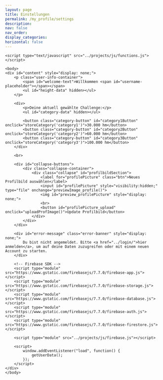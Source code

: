 ```yaml
---
layout: page
title: Einstellungen
permalink: /my_profile/settings
description:
nav: false
nav_order:
display_categories:
horizontal: false
---
```


<html>
    <head>
        <title>Firebase Image Upload using HTML and JavaScript</title>
        <link rel="stylesheet" type="text/css" href="../projects/css/style.css">
    </head>

    <script type="text/javascript" src="../projects/js/functions.js"></script>
    
    <body>
    <div id="content" style="display: none;">
        <p class="user-info-container">
            <span id="welcome-text">Willkommen <span id="username-placeholder"></span></span>
            <ul id="height-data" hidden></ul>
        </p>

        <div>
            <p>Deine aktuell gewählte Challenge:</p>
            <ul id="category-data" hidden></ul>

            <button class="category-button" id="category1Button" onclick="storeCategory('category1')">30.000 hm</button>
            <button class="category-button" id="category2Button" onclick="storeCategory('category2')">60.000 hm</button>
            <button class="category-button" id="category3Button" onclick="storeCategory('category3')">100.000 hm</button>
        </div>

        <br>

        <div id="collapse-buttons">
            <div class="collapse-container">
                <div class="collapse" id="profilbildSection">
                    <label for="profilePicture" class="btn">Neues Profilbild auswählen</label>
                    <input id="profilePicture" style="visibility:hidden;" type="file" onchange="previewImage_profile()">
                    <img id="preview_profilePicture" style="display: none;">
                    <br>
                    <button id="profilePicture_upload" onclick="uploadProfImage()">Update Profilbild</button>
                </div>
            </div>
        </div>

        <div id="error-message" class="error-banner" style="display: none;">
            Du bist nicht angemeldet. Bitte <a href="../login/">hier anmelden</a>, um auf deine Daten zuzugreifen oder mit einem neuen Account zu starten.
        </div>

        <!-- Firebase SDK -->
        <script type="module" src="https://www.gstatic.com/firebasejs/7.7.0/firebase-app.js"></script>
        <script type="module" src="https://www.gstatic.com/firebasejs/7.7.0/firebase-storage.js"></script>
        <script type="module" src="https://www.gstatic.com/firebasejs/7.7.0/firebase-database.js"></script>
        <script type="module" src="https://www.gstatic.com/firebasejs/7.7.0/firebase-auth.js"></script>
        <script type="module" src="https://www.gstatic.com/firebasejs/7.7.0/firebase-firestore.js"></script>

        <script type="module" src="../projects/js/firebase.js"></script>

        <script>
            window.addEventListener("load", function() {
                getUserData();
            });
        </script>
    </div>
    </body>
</html>